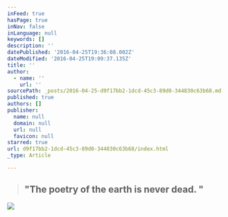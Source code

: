 ```yaml
---
inFeed: true
hasPage: true
inNav: false
inLanguage: null
keywords: []
description: ''
datePublished: '2016-04-25T19:36:08.002Z'
dateModified: '2016-04-25T19:09:37.135Z'
title: ''
author:
  - name: ''
    url: ''
sourcePath: _posts/2016-04-25-d9f17bb2-1dcd-45c3-89d0-344830c63b68.md
published: true
authors: []
publisher:
  name: null
  domain: null
  url: null
  favicon: null
starred: true
url: d9f17bb2-1dcd-45c3-89d0-344830c63b68/index.html
_type: Article

---
```

> ## "The poetry of the earth is never dead. "

![](https://the-grid-user-content.s3-us-west-2.amazonaws.com/2c5172b8-0882-427b-9abf-f2f4749aedab.jpg)